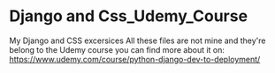 # Django and Css_Udemy_Course
My Django and CSS excersices 
All these files are not mine and they're belong to the Udemy course
you can find more about it on: 
https://www.udemy.com/course/python-django-dev-to-deployment/
